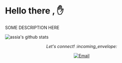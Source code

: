 # Hello there , :hand:

SOME DESCRIPTION HERE

 <img align="center" src="https://github-readme-stats.vercel.app/api?username=bendabizadam&show_icons=true&theme=dracula&line_height=27" alt="assia's github stats"/>

<p align="center"> 
  <i> Let's connect! :incoming_envelope: </i>
</p>

<p align="center">

  <a href="assiasa397@gmail.com" target="_blank">
	<img src="https://img.shields.io/badge/-Gmail-c14438?style=flat-square&logo=Gmail&logoColor=white" alt="Email">
  </a>

  

</p>

